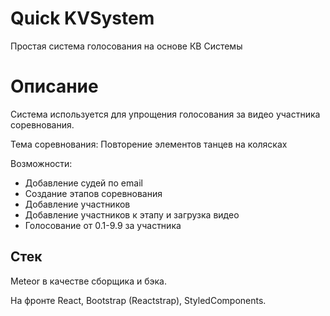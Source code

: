 # Quick KVSystem
Простая система голосования на основе КВ Системы

# Описание

Система используется для упрощения голосования за видео участника соревнования. 

Тема соревнования: Повторение элементов танцев на колясках

Возможности:
 - Добавление судей по email
 - Создание этапов соревнования
 - Добавление участников
 - Добавление участников к этапу и загрузка видео
 - Голосование от 0.1-9.9 за участника

## Стек
Meteor в качестве сборщика и бэка.

На фронте React, Bootstrap (Reactstrap), StyledComponents.
 

